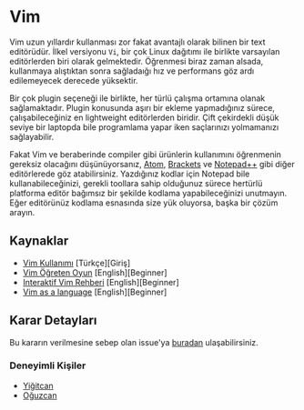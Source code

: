 # Vim
Vim uzun yıllardır kullanması zor fakat avantajlı olarak bilinen bir text editörüdür. İlkel versiyonu `Vi`, bir çok Linux dağıtımı ile birlikte varsayılan editörlerden biri olarak gelmektedir. Öğrenmesi biraz zaman alsada, kullanmaya alıştıktan sonra sağladaığı hız ve performans göz ardı edilemeyecek derecede yüksektir.

Bir çok plugin seçeneği ile birlikte, her türlü çalışma ortamına olanak sağlamaktadır. Plugin konusunda aşırı bir ekleme yapmadığınız sürece, çalışabileceğiniz en lightweight editörlerden biridir. Çift çekirdekli düşük seviye bir laptopda bile programlama yapar iken saçlarınızı yolmamanızı sağlayabilir.

Fakat Vim ve beraberinde compiler gibi ürünlerin kullanımını öğrenmenin gereksiz olacağını düşünüyorsanız, [Atom](https://atom.io/), [Brackets](http://brackets.io/) ve [Notepad++](https://notepad-plus-plus.org/) gibi diğer editörlerede göz atabilirsiniz. Yazdığınız kodlar için Notepad bile kullanabileceğinizi, gerekli toollara sahip olduğunuz sürece hertürlü platforma editör bağımsız bir şekilde kodlama yapabileceğinizi unutmayın. Eğer editörünüz kodlama esnasında size yük oluyorsa, başka bir çözüm arayın.

## Kaynaklar
- [Vim Kullanımı](http://mogutcan.github.io/101/Vim-%C3%96%C4%9Freniyorum/) [Türkçe][Giriş]
- [Vim Öğreten Oyun](https://vim-adventures.com/) [English][Beginner]
- [Interaktif Vim Rehberi](http://www.openvim.com/) [English][Beginner]
- [Vim as a language](https://benmccormick.org/2014/07/02/learning-vim-in-2014-vim-as-language/) [English][Beginner]

## Karar Detayları
Bu kararın verilmesine sebep olan issue'ya [buradan](https://github.com/Yengas/KYCUBYO/issues/5) ulaşabilirsiniz.

### Deneyimli Kişiler
- [Yiğitcan](https://github.com/Yengas)
- [Oğuzcan](https://github.com/yavuzovski)